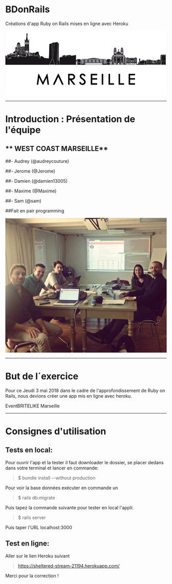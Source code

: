 # BDonRails
Créations d'app Ruby on Rails mises en ligne avec Heroku



![alt tag](images/img-marseille-3.png)

-------------

# Introduction : Présentation de l'équipe

## ** WEST COAST MARSEILLE**
##- Audrey (@audreycouture)

##- Jerome (@Jerome)

##- Damien (@damien13005)

##- Maxime (@Maxime)

##- Sam 	(@sam)


##Fait en pair programming

![alt tag](images/pairProgramming.jpg)

-------------

# But de l´exercice

Pour ce Jeudi 3 mai 2018 dans le cadre de l'approfondissement de Ruby on Rails, nous devions créer une app mis en ligne avec heroku. 

EventBRITELIKE Marseille



------------

# Consignes d'utilisation

## Tests en local:

Pour ouvrir l'app et la tester il faut downloader le dossier, se placer dedans dans votre terminal et lancer en commande:

> $ bundle install --without production


Pour voir la base données exécuter en commande un

> $ rails db:migrate

Puis tapez la commande suivante pour tester en local l'appli:

> $ rails server

Puis taper l'URL localhost:3000




## Test en ligne:

Aller sur le lien Heroku suivant


> https://sheltered-stream-21194.herokuapp.com/






Merci pour la correction ! 
